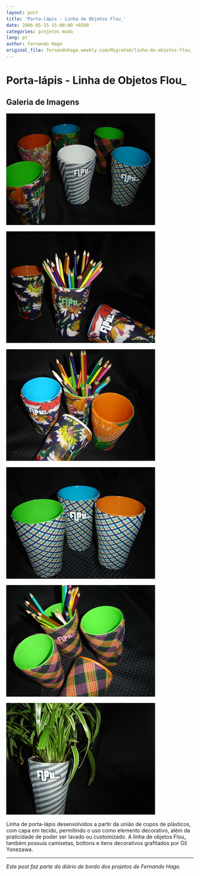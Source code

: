 ```yaml
---
layout: post
title: 'Porta-lápis - Linha de Objetos Flou_'
date: 2006-05-15 15:00:00 +0200
categories: projetos moda
lang: pt
author: Fernando Hage
original_file: fernandohage.weebly.com/Migrated/linha-de-objetos-flou_.html
---
```


# Porta-lápis - Linha de Objetos Flou_

## Galeria de Imagens

![Porta-lápis - Linha de Objetos Flou_](/assets/images/porta-lapis-linha-de-objetos-flou_-01.jpg)

![Porta-lápis - Linha de Objetos Flou_](/assets/images/porta-lapis-linha-de-objetos-flou_-02.jpg)

![Porta-lápis - Linha de Objetos Flou_](/assets/images/porta-lapis-linha-de-objetos-flou_-03.jpg)

![Porta-lápis - Linha de Objetos Flou_](/assets/images/porta-lapis-linha-de-objetos-flou_-04.jpg)

![Porta-lápis - Linha de Objetos Flou_](/assets/images/porta-lapis-linha-de-objetos-flou_-05.jpg)

![Porta-lápis - Linha de Objetos Flou_](/assets/images/porta-lapis-linha-de-objetos-flou_-06.jpg)

Linha de porta-lápis desenvolvidos a partir da união de copos de plásticos, com capa em tecido, permitindo o uso como elemento decorativo, além da praticidade de poder ser lavado ou customizado. A linha de objetos Flou_ também possuía camisetas, bottons e itens decorativos grafitados por Gil Yonezawa.

---

*Este post faz parte do diário de bordo dos projetos de Fernando Hage.*